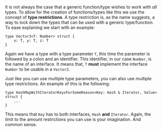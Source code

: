 It is not always the case that a generic function/type wishes to work with *all* types. To allow for the creation of functions/types like this we use the 
concept of **type restrictions**. A type restriction is, as the name suggests, 
a way to lock down the types that can be used with a generic type/function. To 
ease explaining we start with an example:

```
type Vector3<T: Number> struct {
    x: T, y: T, z: T
}
```

Again we have a type with a type parameter `T`, this time the parameter is 
followed by a colon and an identifier. This identifier, in our case `Number`, 
is the name of an interface. It means that, `T` **must** implement the 
interface `Number` to be usable in a `Vector3`.

Just like you can use multiple type parameters, you can also use multiple type 
restrictions. An example of this is the following:

```
type HashMapWithIteratorKeysForSomeReason<Key: Hash & Iterator, Value> struct {
    ...
}
```

This means that `Key` has to both interfaces, `Hash` **and** `Iterator`. 
Again, the limit to the amount restrictions you can use is your 
imagination. And common sense.